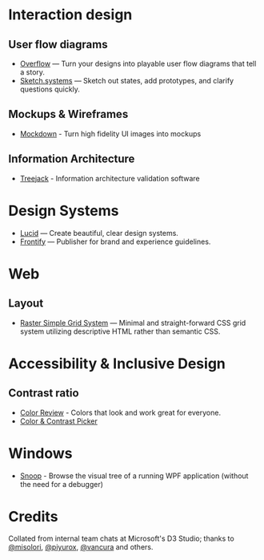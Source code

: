 # Interaction design

## User flow diagrams
* [Overflow](https://overflow.io/) —
  Turn your designs into playable user flow diagrams that tell a story. 
* [Sketch.systems](https://sketch.systems/)  —
  Sketch out states, add prototypes, and clarify questions quickly.
  
## Mockups & Wireframes
* [Mockdown](https://epic.ai/mockdown/) -
  Turn high fidelity UI images into mockups
  
## Information Architecture
* [Treejack](https://www.optimalworkshop.com/treejack) -
  Information architecture validation software
  
# Design Systems
* [Lucid](https://lucid.style/)  —
  Create beautiful, clear design systems.
* [Frontify](//frontify.com) —
  Publisher for brand and experience guidelines.
  
 
# Web

## Layout
* [Raster Simple Grid System](https://rsms.me/raster/)  —
  Minimal and straight-forward CSS grid system utilizing descriptive HTML rather than semantic CSS.

# Accessibility & Inclusive Design

## Contrast ratio
* [Color Review](https://color.review/) -
  Colors that look and work great for everyone.
* [Color & Contrast Picker](http://kevingutowski.github.io/color.html)

# Windows
* [Snoop](https://github.com/cplotts/snoopwpf) -
  Browse the visual tree of a running WPF application (without the need for a debugger)

# Credits
Collated from internal team chats at Microsoft's D3 Studio; thanks to [@misolori](//github.com/misolori), [@piyurox](//github.com/piyurox), [@vancura](//github.com/vancura) and others.
